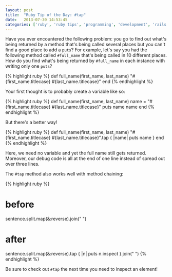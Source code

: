 ```yaml
---
layout: post
title:  "Ruby Tip of the Day: #tap"
date:   2013-07-30 14:53:45
categories: ['ruby', 'ruby tips', 'programming', 'development', 'rails']
---
```


Have you ever encountered the following problem: you go to find out what's
being returned by a method that's being called several places but you can't
find a good place to add a `puts`? For example, let's say you had the following
method called `#full_name` that's being called in 10 different places. How do
you find what's being returned by `#full_name` in each instance with writing
only one `puts`?

{% highlight ruby %}
def full_name(first_name, last_name)
  "#{first_name.titlecase} #{last_name.titlecase}"
end
{% endhighlight %}

Your first thought is to probably create a variable like so:

{% highlight ruby %}
def full_name(first_name, last_name)
  name = "#{first_name.titlecase} #{last_name.titlecase}"
  puts name
  name
end
{% endhighlight %}

But there's a better way!

{% highlight ruby %}
def full_name(first_name, last_name)
  "#{first_name.titlecase} #{last_name.titlecase}".tap { |name| puts name }
end
{% endhighlight %}

Here, we need no variable and yet the full name still gets returned. Moreover,
our debug code is all at the end of one line instead of spread out over three
lines.

The `#tap` method also works well with method chaining:

{% highlight ruby %}
# before
sentence.split.map(&:reverse).join(" ")

# after
sentence.split.map(&:reverse).tap { |n| puts n.inspect }.join(" ")
{% endhighlight %}

Be sure to check out `#tap` the next time you need to inspect an element!
